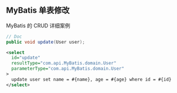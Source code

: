 ## MyBatis 单表修改

<RouteLink to="/admin/Java/Java进阶/MyBatis/MyBatis的CRUD">MyBatis 的 CRUD 详细案例</RouteLink>

```java
// Doc
public void update(User user);
```

```xml
<select
  id="update"
  resultType="com.api.MyBatis.domain.User"
  parameterType="com.api.MyBatis.domain.User"
>
  update user set name = #{name}, age = #{age} where id = #{id}
</select>
```
